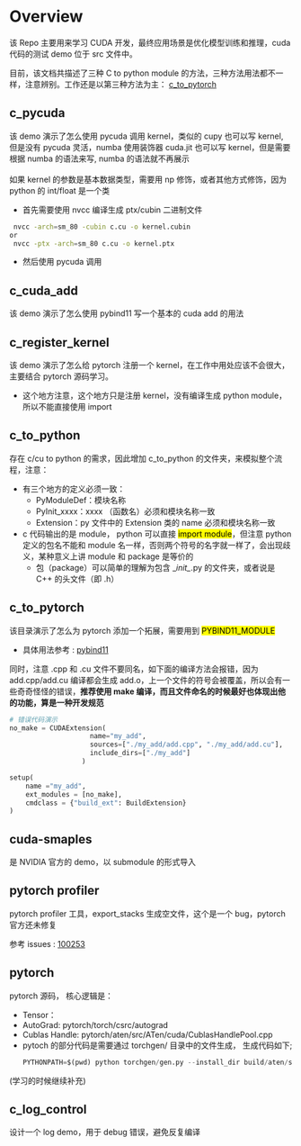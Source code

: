 <h1> Overview </h1>
该 Repo 主要用来学习 CUDA 开发，最终应用场景是优化模型训练和推理，cuda 代码的测试 demo 位于 src 文件中。

目前，该文档共描述了三种 C to python module 的方法，三种方法用法都不一样，注意辨别。工作还是以第三种方法为主： [c_to_pytorch](#c_to_pytorch)

<h2> c_pycuda </h2>
该 demo 演示了怎么使用 pycuda 调用 kernel，类似的 cupy 也可以写 kernel, 但是没有 pycuda 灵活，numba 使用装饰器 cuda.jit 也可以写 kernel，但是需要根据 numba 的语法来写, numba 的语法就不再展示
</br></br>
如果 kernel 的参数是基本数据类型，需要用 np 修饰，或者其他方式修饰，因为 python 的 int/float 是一个类

* 首先需要使用 nvcc 编译生成 ptx/cubin 二进制文件
```bash
 nvcc -arch=sm_80 -cubin c.cu -o kernel.cubin
or
 nvcc -ptx -arch=sm_80 c.cu -o kernel.ptx
```
* 然后使用 pycuda 调用

<h2> c_cuda_add </h2>
该 demo 演示了怎么使用 pybind11 写一个基本的 cuda add 的用法

<h2> c_register_kernel </h2>
该 demo 演示了怎么给 pytorch 注册一个 kernel，在工作中用处应该不会很大，主要结合 pytorch 源码学习。

- 这个地方注意，这个地方只是注册 kernel，没有编译生成 python module，所以不能直接使用 import

<h2> c_to_python </h2>
存在 c/cu to python 的需求，因此增加 c_to_python 的文件夹，来模拟整个流程，注意：

- 有三个地方的定义必须一致：
    - PyModuleDef：模块名称
    - PyInit_xxxx：xxxx （函数名）必须和模块名称一致
    - Extension：py 文件中的 Extension 类的 name 必须和模块名称一致
- c 代码输出的是 module， python 可以直接 <mark>import module</mark>，但注意 python 定义的包名不能和 module 名一样，否则两个符号的名字就一样了，会出现歧义，某种意义上讲 module 和 package 是等价的
    - 包（package）可以简单的理解为包含 \__init\__.py 的文件夹，或者说是 C++ 的头文件（即 .h）

## <h2> c_to_pytorch </h2>
该目录演示了怎么为 pytorch 添加一个拓展，需要用到 <mark>PYBIND11_MODULE</mark>

- 具体用法参考 : [pybind11](https://pybind11.readthedocs.io/en/stable/classes.html)

同时，注意 .cpp 和 .cu 文件不要同名，如下面的编译方法会报错，因为 add.cpp/add.cu 编译都会生成 add.o，上一个文件的符号会被覆盖，所以会有一些奇奇怪怪的错误，**推荐使用 make 编译，而且文件命名的时候最好也体现出他的功能，算是一种开发规范**

``` python
# 错误代码演示
no_make = CUDAExtension(
                    name="my_add",
                    sources=["./my_add/add.cpp", "./my_add/add.cu"],
                    include_dirs=["./my_add"]
                  )

setup(
    name ="my_add",
    ext_modules = [no_make],
    cmdclass = {"build_ext": BuildExtension}
)
```

<h2> cuda-smaples </h2>
是 NVIDIA 官方的 demo，以 submodule 的形式导入

<h2> pytorch profiler </h2>
pytorch profiler 工具，export_stacks 生成空文件，这个是一个 bug，pytorch 官方还未修复

参考 issues : [100253](https://github.com/pytorch/pytorch/issues/100253)

<h2> pytorch </h2>
pytorch 源码， 核心逻辑是：

* Tensor：
* AutoGrad: pytorch/torch/csrc/autograd
* Cublas Handle: pytorch/aten/src/ATen/cuda/CublasHandlePool.cpp
* pytoch 的部分代码是需要通过 torchgen/ 目录中的文件生成， 生成代码如下;
    ```python
    PYTHONPATH=$(pwd) python torchgen/gen.py --install_dir build/aten/src
    ```

(学习的时候继续补充)

<h2> c_log_control </h2>
设计一个 log demo，用于 debug 错误，避免反复编译
